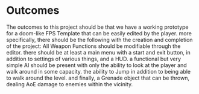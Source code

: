 # Outcomes

The outcomes to this project should be that we have a working prototype for a doom-like FPS Template that can be easily edited by the player.
more specifically, there should be the following with the creation and completion of the project:
All Weapon Functions should be modifiable through the editor.
there should be at least a main menu with a start and exit button, in addition to settings of various things, and a HUD.
a functional but very simple AI should be present with only the ability to look at the player and walk around in some capacity.
the ability to Jump in addition to being able to walk around the level.
and finally, a Grenade object that can be thrown, dealing AoE damage to enemies within the vicinity.
